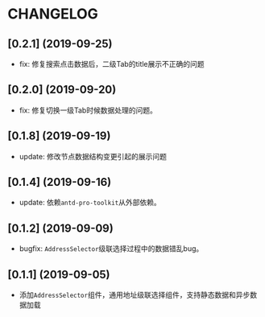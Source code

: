 # CHANGELOG

## [0.2.1] (2019-09-25)
  - fix: 修复搜索点击数据后，二级Tab的title展示不正确的问题

## [0.2.0] (2019-09-20)
  - fix: 修复切换一级Tab时候数据处理的问题。

## [0.1.8] (2019-09-19)
  - update: 修改节点数据结构变更引起的展示问题


## [0.1.4] (2019-09-16)
  - update: 依赖`antd-pro-toolkit`从外部依赖。

## [0.1.2] (2019-09-09)
  - bugfix: `AddressSelector`级联选择过程中的数据错乱bug。

## [0.1.1] (2019-09-05)
  - 添加`AddressSelector`组件，通用地址级联选择组件，支持静态数据和异步数据加载
 
